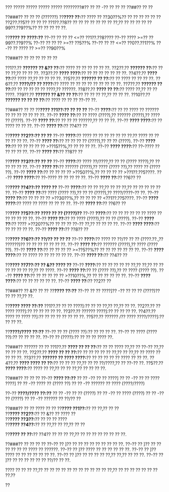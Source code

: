 ??? ????? ????? ????? ????? ????????#?? ?? ?? -?? ?? ?? ??
??##?? ?? ??

??###?? ?? ?? ?? (??????)
??**???? ??:**?? ???? ?? ??30??%?? ?? ?? ?? ?? ?? ?? ??2??.??5?? ?? ?? ?? ??1??.??8?? ?? ?? ?? ?? ?? ?? ?? ??,?? ?? ?? ?? ?? ??99??.??9??%?? ?? ?? ?? ?? ??.

??**???? ?? ????:??**
??-?? ?? ?? ?? <=?? ??1??.??8????
??-?? ???? >=?? ??99??.??9??%
??-?? ?? ?? ?? >=?? ??5??%
??-?? ?? ?? <=?? ??0??.??1??%
??-?? ?? ???? ?? >=?? ??90??%

??###?? ?? ?? ?? ?? ?? ??

??1??.?? **?????? ?? &?? ??:**?? ???? ?? ?? ?? ?? ?? ??.
??2??.?? **?????? ??:**?? ?? ?? ??,?? ?? ?? ??.
??3??.?? **???? ????:**?? ?? ?? ?? ?? ?? ?? ??.
??4??.?? **???? ??:**?? ???? ??,?? ?? ?? ?? ??.
??5??.?? **?????? ?? ??:**?? ?? ???? ?? ?? ?? ??.
??6??.?? **????/?? ?? ????:**?? ???? ?? ?? ?? ?? ?? ?? ?? ?? ??.
??7??.?? **?????? ?? ??:**?? ?? ?? ?? ?? ?? ????,?? ??????.
??8??.?? **???? ?? ??:**?? ???? ??,?? ?? ?? ????.
??9??.?? **?????? ?? &?? ?? ??:**?? ?? ?? ?? ??,?? ?? ?? ??.
??10??.?? **?????? ?? ?? ?? ??:**?? ???? ?? ?? ?? ??-?? ??.

??###?? ?? ??
??**???? ??1??:?? ?? ?? ??**
??-?? **????:**?? ?? ?? ???? ?? ?????? ?? ?? ?? ?? ?? ?? ??.
??-?? **???? ??:**?? ?? ???? (????),?? ?????? (????),?? ???? ?? (????).
??-?? **???? ??:**?? ?? ?? ?? ??????,?? ?? ?? ??.
??-?? **???? ????:**?? ?? ???? ?? ?? ??.
??-?? **???? ??:**?? ??4?? ??

??**???? ??2??:?? ?? ??**
??-?? **????:**?? ???? ?? ?? ?? ?? ?? ?? ??.?? ???? ?? ?? ?? ?? ?? ??.
??-?? **???? ??:**?? ?? ?? ?? ?? (????),?? ?? ?? (????).
??-?? **???? ??:**?? ?? ?? ?? ?? ?? >??15??%,?? ?? ?? ?? ??.
??-?? **???? ????:**?? ??-???? ?? ?? ?? ?? ??.
??-?? **???? ??:**?? ??8?? ??

??**???? ??3??:?? ?? ??**
??-?? **????:**?? ???? ??/????,?? ?? ?? (???? ????),?? ?? ?? ?? ?? ??.
??-?? **???? ??:**?? ?????? (????),?? ???? (???? ??),?? ???? ?? (???? ??).
??-?? **???? ??:**?? ?? ?? ?? ?? >??50??%,?? ?? ?? ?? ?? >??1??.??5????.
??-?? **???? ????:**?? ??-???? ?? ?? ?? ?? ??.
??-?? **???? ??:**?? ??6?? ??

??**???? ??4??:?? ???? ??**
??-?? **????:**?? ?? ?? ??,?? ?? ?? ??,?? ?? ?? ?? ?? ?? ??.
??-?? **???? ??:**?? ???? (???? ??),?? ?? ?? (????),?? ????/????-?? ??.
??-?? **???? ??:**?? ?? ?? ?? ?? >??30??%,?? ?? ?? ?? ?? <??1??.??5????.
??-?? **???? ????:**?? ???? ?? ???? ?? ?? ?? ??.
??-?? **???? ??:**?? ??6?? ??

??**???? ??5??:?? ???? ?? ?? (????)??**
??-?? **????:**?? ?? ?? ?? ?? ?? ?? ???? ?? ?? ?? ?? ?? ??.
??-?? **???? ??:**?? ?? ???? (????),?? ?? ?? (????).
??-?? **???? ??:**?? ???? >??20??%?? ?? ?? ?? ??-?? ??,?? ?? ?? ?? ??.
??-?? **???? ????:**?? ?? ?? ?? ?? ??.
??-?? **???? ??:**?? ??8?? ??

??**???? ??6??:?? ??/?? ?? ?? ??**
??-?? **????:**?? ???? ?? ??/?? ?? ?? (????.??.,?? ??????)?? ?? ?? ?? ?? ?? ?? ??.
??-?? **???? ??:**?? ?????? (????),?? ???? (???? ??).
??-?? **???? ??:**?? ?? ?? ?? ?? >=??5??%?? ?? ?? ?? ?? ?? ?? ??.
??-?? **???? ????:**?? ?? ???? ?? ?? ?? ?? ?? ??.
??-?? **???? ??:**?? ??4?? ??

??**???? ??7??:?? ?? &?? ???? ??**
??-?? **????:**?? ?? ?? ?? ?? ?? ??,?? ??,?? ?? ?? ?? ?? ?? ?? ??,?? ?? ????.
??-?? **???? ??:**?? ?? (???? ??),?? ?? ???? (???? ??).
??-?? **???? ??:**?? ?? ?? ?? ?? ?? >??10??%,?? ?? ?? ?? ?? ?? ??.
??-?? **???? ????:**?? ?? ?? ?? ?? ?? ??.
??-?? **???? ??:**?? ??2?? ??

??###?? ?? &?? ?? ??
??**???? ??:??**
??-?? ?? ?? ????]?? -?? ?? ?? ?? (????)?? ?? ?? ??,?? ??.

??**???? ???? ??:??**
??1??.?? ?? ?? ????]:?? ?? ?? ??,?? ??,?? ?? ??.
??2??.?? ?? ???? ????]:?? ?? ?? ?? ?? ??.
??3??.?? ?????? ????]:?? ?? ?? ?? ??.
??4??.?? ???? ?? ???? ??]:?? ?? ?? ?? ?? ?? ?? ??.
??5??.?? ?????? /?? ???? ????/????]:?? ?? ?? ??.

??**????/???? ??:??**
??-?? ?? ?? (???? ??):?? ?? ?? ?? ??.
??-?? ?? ???? (???? ??):?? ?? ?? ?? ??.
??-?? ?? (????):?? ?? ?? ?? ???? ??.

??###?? ?????? ?? ??
??1??.?? **???? ?? ?? ??:**?? ?? ?? ???? ??,?? ?? ??-?? ??,?? ?? ?? ?? ??.
??2??.?? **???? ?? ?? ??:**?? ?? ?? ?? ?? ?? ??,?? ?? ??,?? ?? ???? ?? ?? ?? ??.
??3??.?? **?????? ?? ???? ????:**?? ?? ?? ?? ?? ?? ???? ?? ?? ??.
??4??.?? **???? ???? ?? ??:**?? ?? ?? ?? ??,?? ?? ?? ??/????,?? ?? ??-?? ??.
??5??.?? **???? ????:**?? ???? ?? ??,?? ?? ?? ??,?? ?? ?? ?? ??.

??###?? ?? ?? ??
??-?? **???? ??:??**
?? ?? -?? ?? ?? ????]
?? ?? -?? ?? ?? ???? ????]
?? ?? -?? ???? ?? (???? ??)
?? ?? -?? ?????? ?? ???? (????/????)

??-?? **????/???? ??:??**
?? ?? -?? ?? ?? (????)
?? ?? -?? ?? ???? (????)
?? ?? -?? ?? (????)
?? ?? -?? ?????? ?? ??/?? ??

??###?? ?? ?? ???? ?? ??
??**???? ??1??:**?? ?? ??,?? ?? ??  
??**???? ??2??:**?? ?? &?? ?? ???? ??  
??**???? ??3??:**?? ?? ?? ?? ????  
??**???? ??4??:**?? ?? ??,?? ?? ??,?? ?? ??  

??**???? ?? ??:**?? ??4?? ?? ?? ?? ??,?? ?? ?? ?? ?? ?? ?? ?? ??.

??###?? ?? ?? ?? ??
??-?? ?? ]?? ?? ?? ?? ?? ?? ?? ?? ?? ??.
??-?? ?? ]?? ?? ?? ?? ?? ?? ?? ???? ?? ??????.
??-?? ?? ]?? ???? ?? ?? ?? ?? ?? ??.
??-?? ?? ]?? ???? ?? ?? ?? ?? ?? ?? ??.
??-?? ?? ]?? ?? ?? ?? ?? ??,?? ??,?? ?? ?? ??.
??-?? ?? ]?? ?? ?? ?? ?? ?? ?? ??/?? ?? ??.

???? ?? ?? ?? ??,?? ?? ?? ?? ?? ?? ?? ?? ?? ?? ?? ?? ??,?? ?? ?? ?? ?? ?? ?? ?? ??.??

??